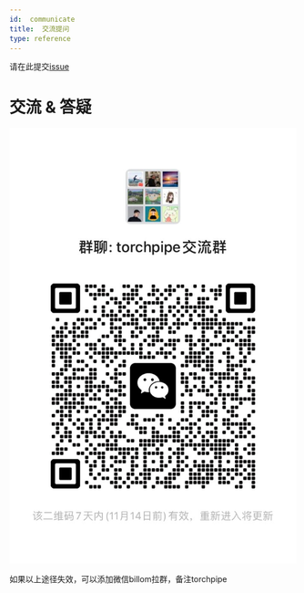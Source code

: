 ```yaml
---
id:  communicate
title:  交流提问
type: reference
---
```


请在此提交[issue](https://github.com/torchpipe/torchpipe/issues)

# 交流 & 答疑
![Alt text](../assets/image.jpg)

如果以上途径失效，可以添加微信billom拉群，备注torchpipe